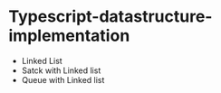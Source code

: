 # Typescript-datastructure-implementation
- Linked List
- Satck with Linked list
- Queue with Linked list
